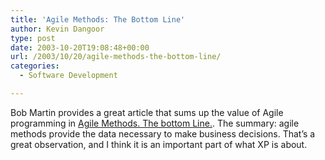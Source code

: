 ```yaml
---
title: 'Agile Methods: The Bottom Line'
author: Kevin Dangoor
type: post
date: 2003-10-20T19:08:48+00:00
url: /2003/10/20/agile-methods-the-bottom-line/
categories:
  - Software Development

---
```

Bob Martin provides a great article that sums up the value of Agile programming in [Agile Methods. The bottom Line.][1]. The summary: agile methods provide the data necessary to make business decisions. That&#8217;s a great observation, and I think it is an important part of what XP is about.

 [1]: http://www.artima.com/forums/flat.jsp?forum=106&thread=16880 "Weblogs Forum - Agile Methods. The bottom Line."